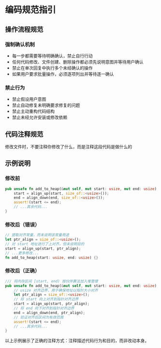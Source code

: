 # 编码规范指引

## 操作流程规范

### 强制确认机制
- 每一步都需要等待明确确认，禁止自行行动
- 任何代码修改、文件创建、删除操作都必须先说明意图并等待用户确认
- 禁止在单次回复中执行多个未经确认的操作
- 如果用户要求批量操作，必须逐项列出并等待逐一确认

### 禁止行为
- 禁止假设用户意图
- 禁止自动修复未明确要求修复的问题
- 禁止主动重构代码结构
- 禁止未经允许安装或修改依赖

## 代码注释规范

修改文件时，不要注释你修改了什么，而是注释这段代码是做什么的

## 示例说明

### 修改前

```rust
pub unsafe fn add_to_heap(&mut self, mut start: usize, mut end: usize) {
    start = align_up(start, size_of::<usize>());
    end = align_down(end, size_of::<usize>());
    assert!(start <= end);
    // ...其余代码...
}
```

### 修改后（错误）

```rust
// 提取对齐常量，而未说明该常量用途
let ptr_align = size_of::<usize>();
// 对 start 地址进行了上对齐，但未说明目的
start = align_up(start, ptr_align);
// ...更多修改...
fn add_to_heap(start: usize, end: usize) {}
```

### 修改后（正确）

```rust
/// 将内存区间 [start, end) 按伙伴算法加入堆管理
pub unsafe fn add_to_heap(&mut self, mut start: usize, mut end: usize) {
    // usize 对齐边界，用于确保地址以指针大小对齐
    let ptr_align = size_of::<usize>();
    // 将 start 向上对齐到指针对齐边界
    start = align_up(start, ptr_align);
    // 将 end 向下对齐到指针对齐边界
    end = align_down(end, ptr_align);
    // 验证对齐后区间为有效范围
    assert!(start <= end);
    // ...其余代码...
}
```

以上示例展示了正确的注释方式：注释描述代码行为和目的，而非改动本身。
